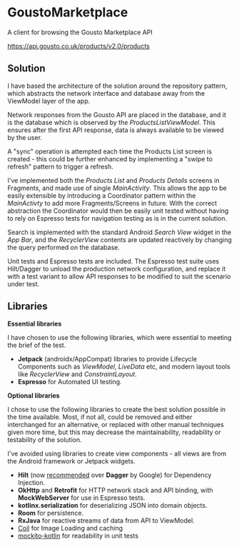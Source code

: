 # GoustoMarketplace
A client for browsing the Gousto Marketplace API

https://api.gousto.co.uk/products/v2.0/products

## **Solution**
I have based the architecture of the solution around the repository pattern, which abstracts the network interface and database away from the ViewModel layer of the app. 

Network responses from the Gousto API are placed in the database, and it is the database which is observed by the *ProductsListViewModel*. This ensures after the first API response, data is always available to be viewed by the user. 

A "sync" operation is attempted each time the Products List screen is created - this could be further enhanced by implementing a "swipe to refresh" pattern to trigger a refresh.

I've implemented both the *Products List* and *Products Details* screens in Fragments, and made use of single *MainActivity*. This allows the app to be easily extensible by introducing a Coordinator pattern within the *MainActivty* to add more Fragments/Screens in future. With the correct abstraction the Coordinator would then be easily unit tested without having to rely on Espresso tests for navigation testing as is in the current solution.

Search is implemented with the standard Android *Search View* widget in the *App Bar*, and the *RecyclerView* contents are updated reactively by changing the query performed on the database. 

Unit tests and Espresso tests are included. The Espresso test suite uses Hilt/Dagger to unload the production network configuration, and replace it with a test variant to allow API responses to be modified to suit the scenario under test. 

## Libraries

**Essential libraries**

I have chosen to use the following libraries, which were essential to meeting the brief of the test.
 - **Jetpack** (androidx/AppCompat) libraries to provide Lifecycle Components such as *ViewModel*, *LiveData* etc, and modern layout tools like *RecyclerView* and *ConstraintLayout*.
 - **Espresso** for Automated UI testing.

**Optional libraries**

I chose to use the following libraries to create the best solution possible in the time available. Most, if not all, could be removed and either interchanged for an alternative, or replaced with other manual techniques given more time, but this may decrease the maintainability, readability or testability of the solution.

I've avoided using libraries to create view components - all views are from the Android framework or Jetpack widgets. 

 - **Hilt** (now [recommended](https://developer.android.com/training/dependency-injection#hilt)  over **Dagger** by Google) for Dependency Injection.
 - **OkHttp** and **Retrofit** for HTTP network stack and API binding, with **MockWebServer** for use in Espresso tests.
 - **kotlinx.serialization** for deserializing JSON into domain objects.
 - **Room** for persistence.
 - **RxJava** for reactive streams of data from API to ViewModel.
 - [Coil](https://coil-kt.github.io/coil/) for Image Loading and caching
 - [mockito-kotlin](https://github.com/nhaarman/mockito-kotlin) for readability in unit tests
